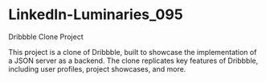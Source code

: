 # LinkedIn-Luminaries_095
Dribbble Clone Project

This project is a clone of Dribbble, built to showcase the implementation of a JSON server as a backend. The clone replicates key features of Dribbble, including user profiles, project showcases, and more.
